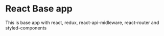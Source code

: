 # React Base app
This is base app with react, redux, react-api-midleware, react-router and styled-components
